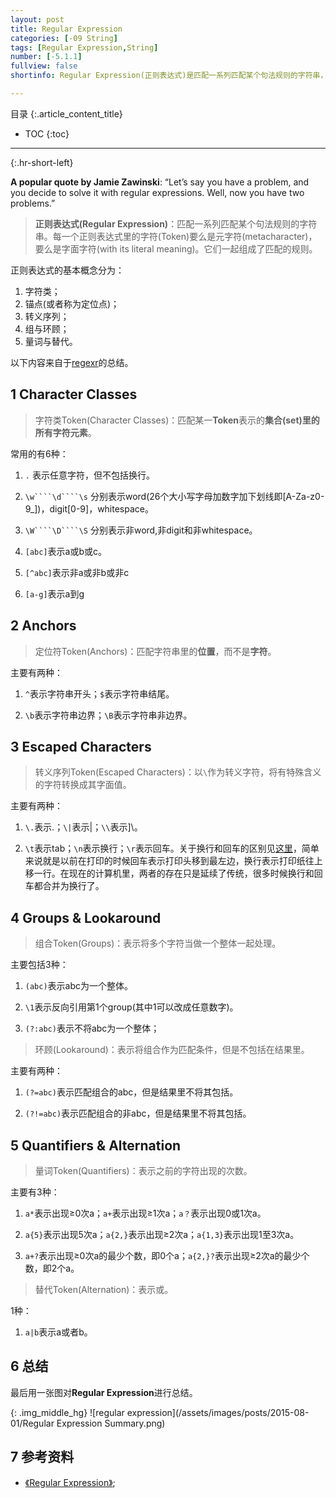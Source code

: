 ```yaml
---
layout: post
title: Regular Expression
categories: [-09 String]
tags: [Regular Expression,String]
number: [-5.1.1]
fullview: false
shortinfo: Regular Expression(正则表达式)是匹配一系列匹配某个句法规则的字符串，大大简化了对于String的搜索操作。但是它的使用通常令人费解并且不好掌握。本文我们来系统梳理一遍Regular Expression，为我们以后的字符串搜索打下基础。

---
```

目录
{:.article_content_title}


* TOC
{:toc}

---
{:.hr-short-left}

**A popular quote by Jamie Zawinski**: “Let’s say you have a problem, and you decide to solve it with regular expressions. Well, now you have two problems.”

> **正则表达式(Regular Expression)**：匹配一系列匹配某个句法规则的字符串。每一个正则表达式里的字符(Token)要么是元字符(metacharacter)，要么是字面字符(with its literal meaning)。它们一起组成了匹配的规则。

正则表达式的基本概念分为：

1. 字符类；
2. 锚点(或者称为定位点)；
3. 转义序列；
4. 组与环顾；
5. 量词与替代。

以下内容来自于[regexr](http://www.regexr.com/)的总结。

## 1 Character Classes ##

> 字符类Token(Character Classes)：匹配某一**Token**表示的**集合(set)**里的所有**字符元素**。

常用的有6种：

1. ``.`` 表示任意字符，但不包括换行。

2. ``\w````\d````\s`` 分别表示word(26个大小写字母加数字加下划线即[A-Za-z0-9_])，digit[0-9]，whitespace。

3. ``\W````\D````\S`` 分别表示非word,非digit和非whitespace。

4. ``[abc]``表示a或b或c。

5. ``[^abc]``表示非a或非b或非c

6. ``[a-g]``表示a到g

## 2 Anchors ##

> 定位符Token(Anchors)：匹配字符串里的**位置**，而不是**字符**。

主要有两种：

1. ``^``表示字符串开头；``$``表示字符串结尾。

2. ``\b``表示字符串边界；``\B``表示字符串非边界。

## 3 Escaped Characters ##

> 转义序列Token(Escaped Characters)：以``\``作为转义字符，将有特殊含义的字符转换成其字面值。

主要有两种：

1. ``\.``表示.；``\|``表示|；``\\``表示]\。

2. ``\t``表示tab；``\n``表示换行；``\r``表示回车。关于换行和回车的区别见[这里](http://www.ruanyifeng.com/blog/2006/04/post_213.html)，简单来说就是以前在打印的时候回车表示打印头移到最左边，换行表示打印纸往上移一行。在现在的计算机里，两者的存在只是延续了传统，很多时候换行和回车都合并为换行了。


## 4 Groups & Lookaround ##

> 组合Token(Groups)：表示将多个字符当做一个整体一起处理。

主要包括3种：

1. ``(abc)``表示abc为一个整体。

2. ``\1``表示反向引用第1个group(其中1可以改成任意数字)。

3. ``(?:abc)``表示不将abc为一个整体；

> 环顾(Lookaround)：表示将组合作为匹配条件，但是不包括在结果里。

主要有两种：

1. ``(?=abc)``表示匹配组合的abc，但是结果里不将其包括。

2. ``(?!=abc)``表示匹配组合的非abc，但是结果里不将其包括。

## 5 Quantifiers & Alternation ##

> 量词Token(Quantifiers)：表示之前的字符出现的次数。

主要有3种：

1. ``a*``表示出现≥0次a；``a+``表示出现≥1次a；``a？``表示出现0或1次a。

2. ``a{5}``表示出现5次a；``a{2,}``表示出现≥2次a；``a{1,3}``表示出现1至3次a。

3. ``a+?``表示出现≥0次a的最少个数，即0个a；``a{2,}?``表示出现≥2次a的最少个数，即2个a。

> 替代Token(Alternation)：表示或。

1种：

1. ``a|b``表示a或者b。





## 6 总结 ##

最后用一张图对**Regular Expression**进行总结。


{: .img_middle_hg}
![regular expression](/assets/images/posts/2015-08-01/Regular Expression Summary.png)



## 7 参考资料 ##
- [《Regular Expression》](https://en.wikipedia.org/wiki/Regular_expression);





